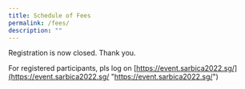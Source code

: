 ```yaml
---
title: Schedule of Fees
permalink: /fees/
description: ""
---
```



Registration is now closed. Thank you. 

For registered participants, pls log on [https://event.sarbica2022.sg/](https://event.sarbica2022.sg/ "https://event.sarbica2022.sg/")